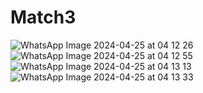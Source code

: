 # Match3
 
![WhatsApp Image 2024-04-25 at 04 12 26](https://github.com/SalihBahadirGulmez/Match-3/assets/115195096/18ddc747-0c16-41a8-9a2d-df8366c87a07)
![WhatsApp Image 2024-04-25 at 04 12 55](https://github.com/SalihBahadirGulmez/Match-3/assets/115195096/24154942-d937-4107-a6dc-82fbf3613b1d)
![WhatsApp Image 2024-04-25 at 04 13 13](https://github.com/SalihBahadirGulmez/Match-3/assets/115195096/bbfe8892-020a-4e95-bdc5-4139f118a90d)
![WhatsApp Image 2024-04-25 at 04 13 33](https://github.com/SalihBahadirGulmez/Match-3/assets/115195096/93496fe2-b9e6-4ed2-8795-74874014d8e9)
